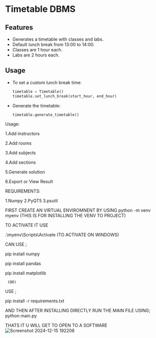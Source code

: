 # Timetable DBMS
## Features
- Generates a timetable with classes and labs.
- Default lunch break from 13:00 to 14:00.
- Classes are 1 hour each.
- Labs are 2 hours each.

## Usage
- To set a custom lunch break time:
  ```python
  timetable = Timetable()
  timetable.set_lunch_break(start_hour, end_hour)
  ```
- Generate the timetable:
  ```python
  timetable.generate_timetable()
  ```


Usage:

1.Add instructors

2.Add rooms

3.Add subjects

4.Add sections

5.Generate solution

6.Export or View Result



REQUIREMENTS:

1.Numpy
2.PyQT5
3.psutil



 FIRST CREATE AN VIRTUAL ENVIROMNENT  BY USING 
 python -m venv myenv   (THIS IS FOR INSTALLING THE VENV TO PROJECT)



TO ACTIVATE IT USE

.\myenv\Scripts\Activate    (TO ACTIVATE ON WINDOWS)



CAN USE ;

pip install numpy

pip install pandas


pip install matplotlib

     (OR)
     
USE ;

pip install -r requirements.txt


AND THEN AFTER INSTALLING DIRECTLY RUN THE MAIN FILE USING;
python main.py



THATS IT U WILL GET TO OPEN TO A SOFTWARE 
![Screenshot 2024-12-15 192208](https://github.com/user-attachments/assets/7f0e73f1-c6df-461a-8ccf-7153b3a602bf)






